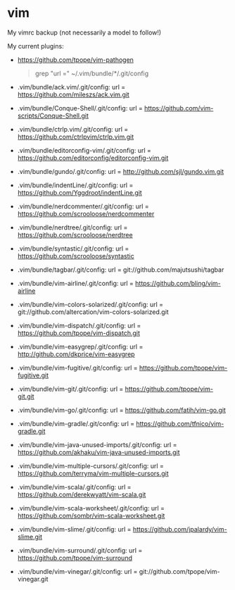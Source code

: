 vim
===

My vimrc backup (not necessarily a model to follow!)

My current plugins:

* https://github.com/tpope/vim-pathogen

    > grep "url =" ~/.vim/bundle/*/.git/config

* .vim/bundle/ack.vim/.git/config:	url = https://github.com/mileszs/ack.vim.git
* .vim/bundle/Conque-Shell/.git/config:	url = https://github.com/vim-scripts/Conque-Shell.git
* .vim/bundle/ctrlp.vim/.git/config:	url = https://github.com/ctrlpvim/ctrlp.vim.git
* .vim/bundle/editorconfig-vim/.git/config:	url = https://github.com/editorconfig/editorconfig-vim.git
* .vim/bundle/gundo/.git/config:	url = http://github.com/sjl/gundo.vim.git
* .vim/bundle/indentLine/.git/config:	url = https://github.com/Yggdroot/indentLine.git
* .vim/bundle/nerdcommenter/.git/config:	url = https://github.com/scrooloose/nerdcommenter
* .vim/bundle/nerdtree/.git/config:	url = https://github.com/scrooloose/nerdtree
* .vim/bundle/syntastic/.git/config:	url = https://github.com/scrooloose/syntastic
* .vim/bundle/tagbar/.git/config:	url = git://github.com/majutsushi/tagbar
* .vim/bundle/vim-airline/.git/config:	url = https://github.com/bling/vim-airline
* .vim/bundle/vim-colors-solarized/.git/config:	url = git://github.com/altercation/vim-colors-solarized.git
* .vim/bundle/vim-dispatch/.git/config:	url = https://github.com/tpope/vim-dispatch.git
* .vim/bundle/vim-easygrep/.git/config:	url = http://github.com/dkprice/vim-easygrep
* .vim/bundle/vim-fugitive/.git/config:	url = https://github.com/tpope/vim-fugitive.git
* .vim/bundle/vim-git/.git/config:	url = https://github.com/tpope/vim-git.git
* .vim/bundle/vim-go/.git/config:	url = https://github.com/fatih/vim-go.git
* .vim/bundle/vim-gradle/.git/config:	url = https://github.com/tfnico/vim-gradle.git
* .vim/bundle/vim-java-unused-imports/.git/config:	url = https://github.com/akhaku/vim-java-unused-imports.git
* .vim/bundle/vim-multiple-cursors/.git/config:	url = https://github.com/terryma/vim-multiple-cursors.git
* .vim/bundle/vim-scala/.git/config:	url = https://github.com/derekwyatt/vim-scala.git
* .vim/bundle/vim-scala-worksheet/.git/config:	url = https://github.com/sombr/vim-scala-worksheet.git
* .vim/bundle/vim-slime/.git/config:	url = https://github.com/jpalardy/vim-slime.git
* .vim/bundle/vim-surround/.git/config:	url = https://github.com/tpope/vim-surround
* .vim/bundle/vim-vinegar/.git/config:	url = git://github.com/tpope/vim-vinegar.git
